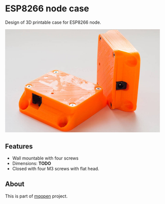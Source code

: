 # ESP8266 node case

Design of 3D printable case for ESP8266 node.

![ESP8266 node case](img/case.jpg)

## Features

 - Wall mountable with four screws
 - Dimensions: **TODO**
 - Closed with four M3 screws with flat head.

## About

This is part of [mqopen](http://mqopen.org/) project.
